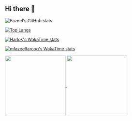 ## Hi there 👋


![Fazeel's GitHub stats](https://github-readme-stats.vercel.app/api?username=mfazeelfarooq&show_icons=true&theme=tokyonight)

[![Top Langs](https://github-readme-stats.vercel.app/api/top-langs/?username=mfazeelfarooq)](https://github.com/mfazeelfarooq/github-readme-stats)


[![Harlok's WakaTime stats](https://github-readme-stats.vercel.app/api/wakatime?username=ffflabs)](https://github.com/mfazeelfarooq/github-readme-stats)

[![mfazeelfarooq's WakaTime stats](https://github-readme-stats.vercel.app/api/wakatime?username=mfazeelfarooq&layout=compact)](https://github.com/mfazeelfarooq/github-readme-stats)

<a href="https://github.com/anuraghazra/github-readme-stats">
  <img height=200 align="center" src="https://github-readme-stats.vercel.app/api?username=anuraghazra" />
</a>
<a href="https://github.com/anuraghazra/convoychat">
  <img height=200 align="center" src="https://github-readme-stats.vercel.app/api/top-langs?username=anuraghazra&layout=compact&langs_count=8&card_width=320" />
</a>
